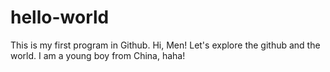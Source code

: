 # hello-world
This is my first program in Github.
Hi, Men! Let's explore the github and the world.
I am a young boy from China, haha!
